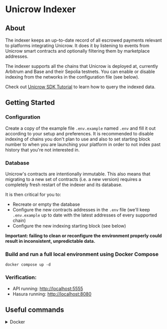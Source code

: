 # Unicrow Indexer 

## About

The indexer keeps an up-to-date record of all escrowed payments relevant to platforms integrating Unicrow. It does it by listening to events from Unicrow smart contracts and optionally filtering them by marketplace addresses.

The indexer supports all the chains that Unicrow is deployed at, currently Arbitrum and Base and their Sepolia testnets. You can enable or disable indexing from the networks in the configuration file (see below).

Check out [Unicrow SDK Tutorial](https://github.com/unicrowio/sdk-tutorial) to learn how to query the indexed data.

## Getting Started

### Configuration

Create a copy of the example file `.env.example` named `.env` and fill it out according to your setup and preferences. It is recommended to disable indexing of chains you don't plan to use and also to set starting block number to when you are launching your platform in order to not index past history that you're not interested in.

### Database

Unicrow's contracts are intentionally immutable. This also means that migrating to a new set of contracts (i.e. a new version) requires a completely fresh restart of the indexer and its database.

It is then critical for you to:

- Recreate or empty the database
- Configure the new contracts addresses in the `.env` file (we'll keep `.env.example` up to date with the latest addresses of every supported chain)
- Configure the new indexing starting block (see below)

**Important: failing to clean or reconfigure the environment properly could result in inconsistent, unpredictable data.**

### Build and run a full local environment using Docker Compose

```
docker compose up -d
```

### Verification:
* API running: [http://localhost:5555](http://localhost:5555)
* Hasura running: [http://localhost:8080](http://localhost:8080)

## Useful commands

<details><summary>Docker</summary>
<p>

1. List all containers running

```
docker ps
```

2. Stop all containers

```
docker compose down
```

3. Logs

```
docker compose logs
```

4. Clean up all

```
docker compose down && docker rmi $(docker images -q) && docker volume rm $(docker volume ls -q)
```

or:

```
docker system prune -a --volumes
```

</p>
</details>
